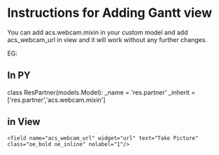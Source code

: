 # Instructions for Adding Gantt view

You can add acs.webcam.mixin in your custom model and add acs_webcam_url in view and it will work without any further changes.

EG:

In PY
------
class ResPartner(models.Model):
    _name = 'res.partner'
    _inherit = ['res.partner','acs.webcam.mixin']


in View
---------
    <field name="acs_webcam_url" widget="url" text="Take Picture" class="oe_bold oe_inline" nolabel="1"/>
